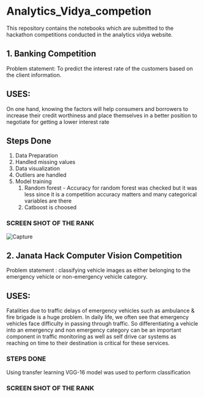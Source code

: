 # Analytics_Vidya_competion
This repository contains the notebooks which are submitted to the hackathon competitions conducted in the analytics vidya website.
## 1. Banking Competition 
Problem statement: To predict the interest rate of the customers based on the client information. 
## USES:
On one hand, knowing the factors will help consumers and borrowers to increase their credit worthiness and place themselves in a better position to negotiate for getting a lower interest rate
## Steps Done 
1. Data Preparation
  1. Handled missing values
  2. Data visualization
  3. Outliers are handled
2. Model training 
   1. Random forest - Accuracy for random forest was checked but it was less since it is a competition accuracy matters and many categorical variables are there 
   2. Catboost is choosed
### SCREEN SHOT OF THE RANK 
![Capture](https://user-images.githubusercontent.com/35831581/88190770-4e3c8980-cc58-11ea-9d17-4ae07f69b1f4.PNG)
## 2. Janata Hack Computer Vision Competition

Problem statement : classifying vehicle images as either belonging to the emergency vehicle or non-emergency vehicle category. 
## USES:
Fatalities due to traffic delays of emergency vehicles such as ambulance & fire brigade is a huge problem. In daily life, we often see that emergency vehicles face difficulty in passing through traffic. So differentiating a vehicle into an emergency and non emergency category can be an important component in traffic monitoring as well as self drive car systems as reaching on time to their destination is critical for these services.
### STEPS DONE 
Using transfer learning VGG-16 model was used to perform classification
### SCREEN SHOT OF THE RANK
